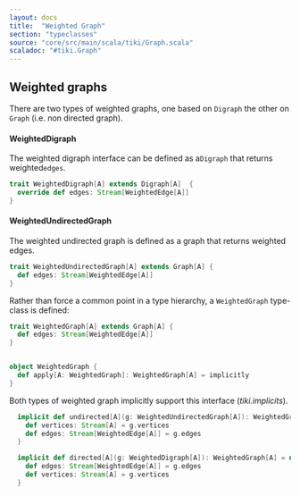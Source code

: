 ```yaml
---
layout: docs 
title:  "Weighted Graph"
section: "typeclasses"
source: "core/src/main/scala/tiki/Graph.scala"
scaladoc: "#tiki.Graph"
---
```

## Weighted graphs

There are two types of weighted graphs, one based on `Digraph` the other
on `Graph` (i.e. non directed graph).


#### WeightedDigraph

The weighted digraph interface can be defined as a`Digraph` that returns
 weighted`edges`. 
 
  
```scala
trait WeightedDigraph[A] extends Digraph[A]  {
  override def edges: Stream[WeightedEdge[A]]
}
```
 
#### WeightedUndirectedGraph

The weighted undirected graph is defined as a graph that returns weighted edges.

```scala
trait WeightedUndirectedGraph[A] extends Graph[A] {
  def edges: Stream[WeightedEdge[A]]
}
```

Rather than force a common point in a type hierarchy, a `WeightedGraph` type-class is
defined:

```scala
trait WeightedGraph[A] extends Graph[A] {
  def edges: Stream[WeightedEdge[A]]
}


object WeightedGraph {
  def apply[A: WeightedGraph]: WeightedGraph[A] = implicitly
}
```

Both types of weighted graph implicitly support this interface (_tiki.implicits_).

```scala
  implicit def undirected[A](g: WeightedUndirectedGraph[A]): WeightedGraph[A] = new WeightedGraph[A] {
    def vertices: Stream[A] = g.vertices
    def edges: Stream[WeightedEdge[A]] = g.edges
  }
```

```scala
  implicit def directed[A](g: WeightedDigraph[A]): WeightedGraph[A] = new WeightedGraph[A] {
    def edges: Stream[WeightedEdge[A]] = g.edges
    def vertices: Stream[A] = g.vertices
  }
```